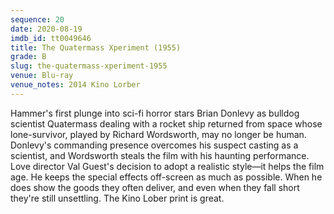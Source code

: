 ```yaml
---
sequence: 20
date: 2020-08-19
imdb_id: tt0049646
title: The Quatermass Xperiment (1955)
grade: B
slug: the-quatermass-xperiment-1955
venue: Blu-ray
venue_notes: 2014 Kino Lorber
---
```


Hammer's first plunge into sci-fi horror stars Brian Donlevy as bulldog scientist Quatermass dealing with a rocket ship returned from space whose lone-survivor, played by Richard Wordsworth, may no longer be human. Donlevy's commanding presence overcomes his suspect casting as a scientist, and Wordsworth steals the film with his haunting performance. Love director Val Guest's decision to adopt a realistic style—it helps the film age. He keeps the special effects off-screen as much as possible. When he does show the goods they often deliver, and even when they fall short they're still unsettling. The Kino Lober print is great.
